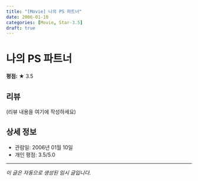 ```yaml
---
title: "[Movie] 나의 PS 파트너"
date: 2006-01-10
categories: [Movie, Star-3.5]
draft: true
---
```


# 나의 PS 파트너

**평점:** ★ 3.5

## 리뷰

(리뷰 내용을 여기에 작성하세요)

## 상세 정보

- 관람일: 2006년 01월 10일
- 개인 평점: 3.5/5.0

---

*이 글은 자동으로 생성된 임시 글입니다.*
